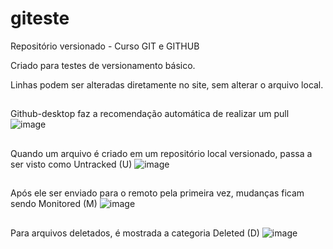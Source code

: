 # giteste
 Repositório versionado - Curso GIT e GITHUB

Criado para testes de versionamento básico.

Linhas podem ser alteradas diretamente no site, sem alterar o arquivo local.

##
Github-desktop faz a recomendação automática de realizar um pull
![image](https://user-images.githubusercontent.com/74252566/133832158-85e144d6-b9dc-4e92-99b2-1ea9f63c4b52.png)

##
Quando um arquivo é criado em um repositório local versionado, passa a ser visto como Untracked (U)
![image](https://user-images.githubusercontent.com/74252566/133833615-f621ed7d-78a6-466c-91fe-802efcadd775.png)

##
Após ele ser enviado para o remoto pela primeira vez, mudanças ficam sendo Monitored (M)
![image](https://user-images.githubusercontent.com/74252566/133833705-3bd5f5f0-ed0d-4cc6-93d0-7f2670170fe5.png)

##
Para arquivos deletados, é mostrada a categoria Deleted (D)
![image](https://user-images.githubusercontent.com/74252566/133833782-ade6ec44-22bc-49ce-8f24-ca3a821f8105.png)

